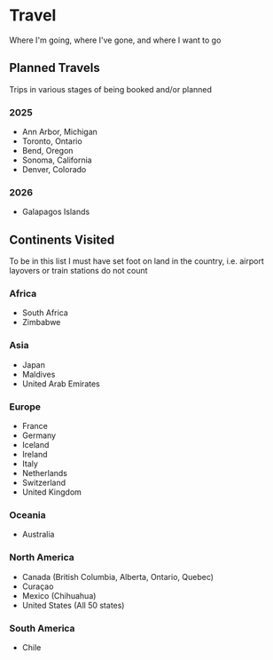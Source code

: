 # Travel
Where I'm going, where I've gone, and where I want to go

## Planned Travels  
Trips in various stages of being booked and/or planned


### 2025
- Ann Arbor, Michigan
- Toronto, Ontario
- Bend, Oregon
- Sonoma, California
- Denver, Colorado

### 2026
- Galapagos Islands

## Continents Visited
To be in this list I must have set foot on land in the country, i.e. airport layovers or train stations do not count

### Africa
- South Africa
- Zimbabwe  

### Asia
- Japan
- Maldives
- United Arab Emirates

### Europe
- France
- Germany
- Iceland
- Ireland
- Italy
- Netherlands
- Switzerland
- United Kingdom

### Oceania
- Australia

### North America
- Canada (British Columbia, Alberta, Ontario, Quebec) 
- Curaçao  
- Mexico (Chihuahua)
- United States (All 50 states)

### South America
- Chile

